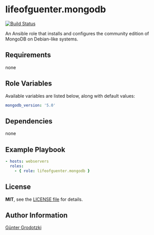 # lifeofguenter.mongodb

[![Build Status](https://travis-ci.com/lifeofguenter/ansible-role-mongodb.svg?branch=main)](https://travis-ci.com/lifeofguenter/ansible-role-mongodb)

An Ansible role that installs and configures the community edition of MongoDB on
Debian-like systems.

## Requirements

none

## Role Variables

Available variables are listed below, along with default values:

```yaml
mongodb_version: '5.0'
```

## Dependencies

none

## Example Playbook

```yaml
- hosts: webservers
  roles:
    - { role: lifeofguenter.mongodb }
```

## License

**MIT**, see the [LICENSE file](LICENSE) for details.

## Author Information

[Günter Grodotzki](https://www.lifeofguenter.de)
